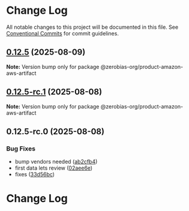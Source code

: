 # Change Log

All notable changes to this project will be documented in this file.
See [Conventional Commits](https://conventionalcommits.org) for commit guidelines.

## [0.12.5](https://github.com/zerobias-org/product/compare/@zerobias-org/product-amazon-aws-artifact@0.12.5-rc.1...@zerobias-org/product-amazon-aws-artifact@0.12.5) (2025-08-09)

**Note:** Version bump only for package @zerobias-org/product-amazon-aws-artifact





## [0.12.5-rc.1](https://github.com/zerobias-org/product/compare/@zerobias-org/product-amazon-aws-artifact@0.12.5-rc.0...@zerobias-org/product-amazon-aws-artifact@0.12.5-rc.1) (2025-08-08)

**Note:** Version bump only for package @zerobias-org/product-amazon-aws-artifact





## 0.12.5-rc.0 (2025-08-08)


### Bug Fixes

* bump vendors needed ([ab2cfb4](https://github.com/zerobias-org/product/commit/ab2cfb4a9cf2e3008e08b068f98011fec096c932))
* first data lets review ([02aee6e](https://github.com/zerobias-org/product/commit/02aee6e8c4f11675de7c63a00f4c8254a67a4dd7))
* fixes ([33d56bc](https://github.com/zerobias-org/product/commit/33d56bcaedf3fa5e3939a33c0fb57eda53539d05))





# Change Log
